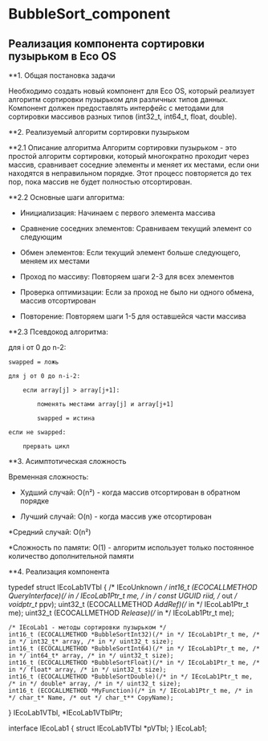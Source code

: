 # BubbleSort_component

## Реализация компонента сортировки пузырьком в Eco OS

**1. Общая постановка задачи

Необходимо создать новый компонент для Eco OS, который реализует алгоритм сортировки пузырьком для различных типов данных. Компонент должен предоставлять интерфейс с методами для сортировки массивов разных типов (int32_t, int64_t, float, double).

**2. Реализуемый алгоритм сортировки пузырьком

**2.1 Описание алгоритма
Алгоритм сортировки пузырьком - это простой алгоритм сортировки, который многократно проходит через массив, сравнивает соседние элементы и меняет их местами, если они находятся в неправильном порядке. Этот процесс повторяется до тех пор, пока массив не будет полностью отсортирован.

**2.2 Основные шаги алгоритма:

* Инициализация: Начинаем с первого элемента массива

* Сравнение соседних элементов: Сравниваем текущий элемент со следующим

* Обмен элементов: Если текущий элемент больше следующего, меняем их местами

* Проход по массиву: Повторяем шаги 2-3 для всех элементов

* Проверка оптимизации: Если за проход не было ни одного обмена, массив отсортирован

* Повторение: Повторяем шаги 1-5 для оставшейся части массива

**2.3 Псевдокод алгоритма:

для i от 0 до n-2:

    swapped = ложь
    
    для j от 0 до n-i-2:
    
        если array[j] > array[j+1]:
        
            поменять местами array[j] и array[j+1]
            
            swapped = истина
            
    если не swapped:
    
        прервать цикл

**3. Асимптотическая сложность

Временная сложность:
* Худший случай: O(n²) - когда массив отсортирован в обратном порядке

* Лучший случай: O(n) - когда массив уже отсортирован

*Средний случай: O(n²)

*Сложность по памяти: O(1) - алгоритм использует только постоянное количество дополнительной памяти

**4. Реализация компонента

typedef struct IEcoLab1VTbl {
    /* IEcoUnknown */
    int16_t (ECOCALLMETHOD *QueryInterface)(/* in */ IEcoLab1Ptr_t me, /* in */ const UGUID* riid, /* out */ voidptr_t* ppv);
    uint32_t (ECOCALLMETHOD *AddRef)(/* in */ IEcoLab1Ptr_t me);
    uint32_t (ECOCALLMETHOD *Release)(/* in */ IEcoLab1Ptr_t me);

    /* IEcoLab1 - методы сортировки пузырьком */
    int16_t (ECOCALLMETHOD *BubbleSortInt32)(/* in */ IEcoLab1Ptr_t me, /* in */ int32_t* array, /* in */ uint32_t size);
    int16_t (ECOCALLMETHOD *BubbleSortInt64)(/* in */ IEcoLab1Ptr_t me, /* in */ int64_t* array, /* in */ uint32_t size);
    int16_t (ECOCALLMETHOD *BubbleSortFloat)(/* in */ IEcoLab1Ptr_t me, /* in */ float* array, /* in */ uint32_t size);
    int16_t (ECOCALLMETHOD *BubbleSortDouble)(/* in */ IEcoLab1Ptr_t me, /* in */ double* array, /* in */ uint32_t size);
    int16_t (ECOCALLMETHOD *MyFunction)(/* in */ IEcoLab1Ptr_t me, /* in */ char_t* Name, /* out */ char_t** CopyName);

} IEcoLab1VTbl, *IEcoLab1VTblPtr;

interface IEcoLab1 {
    struct IEcoLab1VTbl *pVTbl;
} IEcoLab1;
